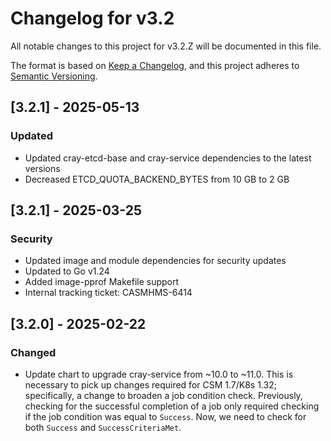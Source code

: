 # Changelog for v3.2

All notable changes to this project for v3.2.Z will be documented in this file.

The format is based on [Keep a Changelog](https://keepachangelog.com/en/1.0.0/),
and this project adheres to [Semantic Versioning](https://semver.org/spec/v2.0.0.html).

## [3.2.1] - 2025-05-13

### Updated

- Updated cray-etcd-base and cray-service dependencies to the latest versions
- Decreased ETCD_QUOTA_BACKEND_BYTES from 10 GB to 2 GB

## [3.2.1] - 2025-03-25

### Security

- Updated image and module dependencies for security updates
- Updated to Go v1.24
- Added image-pprof Makefile support
- Internal tracking ticket: CASMHMS-6414

## [3.2.0] - 2025-02-22

### Changed

- Update chart to upgrade cray-service from ~10.0 to ~11.0. This is necessary to pick up changes required for CSM 1.7/K8s 1.32; specifically, a change to broaden a job condition check. Previously, checking for the successful completion of a job only required checking if the job condition was equal to `Success`. Now, we need to check for both `Success` and `SuccessCriteriaMet`.

